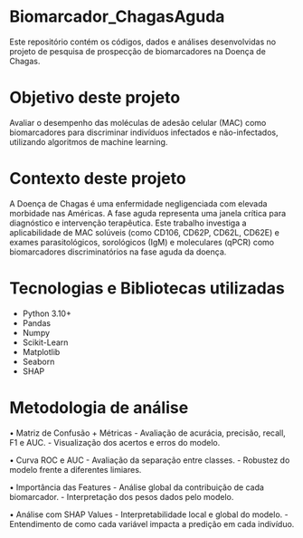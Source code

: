 # Biomarcador_ChagasAguda

Este repositório contém os códigos, dados e análises desenvolvidas no projeto de pesquisa de prospecção de biomarcadores na Doença de Chagas. 

# Objetivo deste projeto

Avaliar o desempenho das moléculas de adesão celular (MAC) como biomarcadores para discriminar indivíduos infectados e não-infectados, utilizando algoritmos de machine learning.

# Contexto deste projeto

A Doença de Chagas é uma enfermidade negligenciada com elevada morbidade nas Américas. A fase aguda representa uma janela crítica para diagnóstico e intervenção terapêutica. 
Este trabalho investiga a aplicabilidade de MAC solúveis (como CD106, CD62P, CD62L, CD62E) e exames parasitológicos, sorológicos (IgM) e moleculares (qPCR) como biomarcadores discriminatórios na fase aguda da doença.

# Tecnologias e Bibliotecas utilizadas
- Python 3.10+
- Pandas
- Numpy
- Scikit-Learn
- Matplotlib
- Seaborn
- SHAP

# Metodologia de análise
• Matriz de Confusão + Métricas
    - Avaliação de acurácia, precisão, recall, F1 e AUC.
    - Visualização dos acertos e erros do modelo.

• Curva ROC e AUC
    - Avaliação da separação entre classes.
    - Robustez do modelo frente a diferentes limiares.

• Importância das Features
    - Análise global da contribuição de cada biomarcador.
    - Interpretação dos pesos dados pelo modelo.

• Análise com SHAP Values
    - Interpretabilidade local e global do modelo.
    - Entendimento de como cada variável impacta a predição em cada indivíduo.
